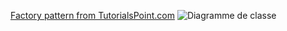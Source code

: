 
[Factory pattern from TutorialsPoint.com](https://www.tutorialspoint.com/design_pattern/factory_pattern.htm)
![Diagramme de classe](https://www.plantuml.com/plantuml/svg/TOyn3i8m34NtdC8Z3Br01rIfY0FG4rY9IIEIj3Wkg4BSdQHXO835qlVt-_hkaY3B4ZmS7Lh640WCWVQO4gbqTN76l8KagwSysUbohPIBGdn1JJ2CE1Cy5O1XVEpsBTmdPzHBgIq5UiSwioxCdW95IPNukCDjGVxhdaaBHliBLttbYpYXbedNqi6IRAlTaBj62wc8tAb2kTGt00qxEqfpg7OBcWabPtSKJNxp3G00 "Diagramme de classe")
